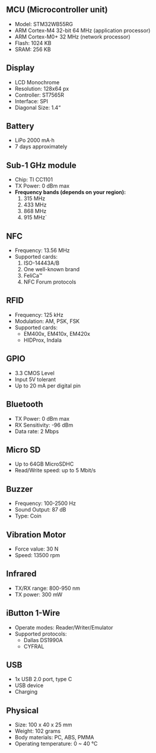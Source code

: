## MCU (Microcontroller unit)
- Model: STM32WB55RG  
- ARM Cortex-M4 32-bit 64 MHz (application processor)  
- ARM Cortex-M0+ 32 MHz (network processor)  
- Flash: 1024 KB  
- SRAM: 256 KB

## Display
- LCD Monochrome  
- Resolution: 128x64 px  
- Controller: ST7565R 
- Interface: SPI  
- Diagonal Size: 1.4“  

## Battery
- LiPo 2000 mA⋅h  
- 7 days approximately

## Sub-1 GHz module
- Chip: TI CC1101  
- TX Power: 0 dBm max  
- **Frequency bands (depends on your region):**  
	1. 315 MHz
	2. 433 MHz 
	3. 868 MHz 
	4. 915 MHz`
  
## NFC
- Frequency: 13.56 MHz
- Supported cards:
	1. ISO-14443A/B
	2. One well-known brand
	3. FeliCa™
	4. NFC Forum protocols

## RFID
- Frequency: 125 kHz
- Modulation: AM, PSK, FSK
- Supported cards:
	- EM400x, EM410x, EM420x
	- HIDProx, Indala  

## GPIO
- 3.3 CMOS Level
- Input 5V tolerant
- Up to 20 mA per digital pin

## Bluetooth
- TX Power: 0 dBm max
- RX Sensitivity: -96 dBm
- Data rate: 2 Mbps  

## Micro SD
- Up to 64GB MicroSDHC
- Read/Write speed: up to 5 Mbit/s

## Buzzer
- Frequency: 100-2500 Hz  
- Sound Output: 87 dB  
- Type: Coin

## Vibration Motor
- Force value: 30 N
- Speed: 13500 rpm

## Infrared
- TX/RX range: 800-950 nm
- TX power: 300 mW

## iButton 1-Wire
- Operate modes: Reader/Writer/Emulator
- Supported protocols:
	- Dallas DS1990A
	- CYFRAL

## USB
- 1x USB 2.0 port, type C
- USB device
- Charging
  
## Physical
- Size: 100 x 40 x 25 mm  
- Weight: 102 grams  
- Body materials: PC, ABS, PMMA  
- Operating temperature: 0 ~ 40 °C